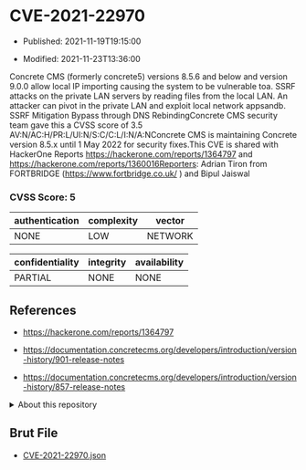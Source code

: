 # CVE-2021-22970

- Published: 2021-11-19T19:15:00

- Modified: 2021-11-23T13:36:00

Concrete CMS (formerly concrete5) versions 8.5.6 and below and version 9.0.0 allow local IP importing causing the system to be vulnerable toa. SSRF attacks on the private LAN servers by reading files from the local LAN. An attacker can pivot in the private LAN and exploit local network appsandb. SSRF Mitigation Bypass through DNS RebindingConcrete CMS security team gave this a CVSS score of 3.5 AV:N/AC:H/PR:L/UI:N/S:C/C:L/I:N/A:NConcrete CMS is maintaining Concrete version 8.5.x until 1 May 2022 for security fixes.This CVE is shared with HackerOne Reports https://hackerone.com/reports/1364797 and https://hackerone.com/reports/1360016Reporters: Adrian Tiron from FORTBRIDGE (https://www.fortbridge.co.uk/ ) and Bipul Jaiswal

### CVSS Score: **5**

| authentication | complexity | vector |
| --- | --- | --- |
| NONE | LOW | NETWORK |

| confidentiality | integrity | availability |
| --- | --- | --- |
| PARTIAL | NONE | NONE |

## References

* https://hackerone.com/reports/1364797

* https://documentation.concretecms.org/developers/introduction/version-history/901-release-notes

* https://documentation.concretecms.org/developers/introduction/version-history/857-release-notes

<details>
<summary>About this repository</summary> 

  This repository is part of the project [Live Hack CVE](https://github.com/Live-Hack-CVE). Main website can be found [www.live-hack.org](https://www.live-hack.org) 
  
  Made by [Sn0wAlice](https://github.com/Sn0wAlice) for the people that care about security and need to have a feed of the latest CVEs. Hope you enjoy it, don't forget to star the repo and follow me on [Twitter](https://twitter.com/Sn0wAlice) and [Github](https://github.com/Sn0wAlice). And that is my [personnal website](https://www.alice-snow.me/)

  - [Home Page](https://github.com/Live-Hack-CVE)
  - [Framework](https://github.com/Live-Hack-CVE/cve-framework)
  - [CVE database](https://github.com/Live-Hack-CVE/full_database)
  - [Changelog](https://github.com/Live-Hack-CVE/Changelog)
</details>

## Brut File

* [CVE-2021-22970.json](https://raw.githubusercontent.com/Live-Hack-CVE/full_database/main/cves/2021/CVE-2021-22970.json)

